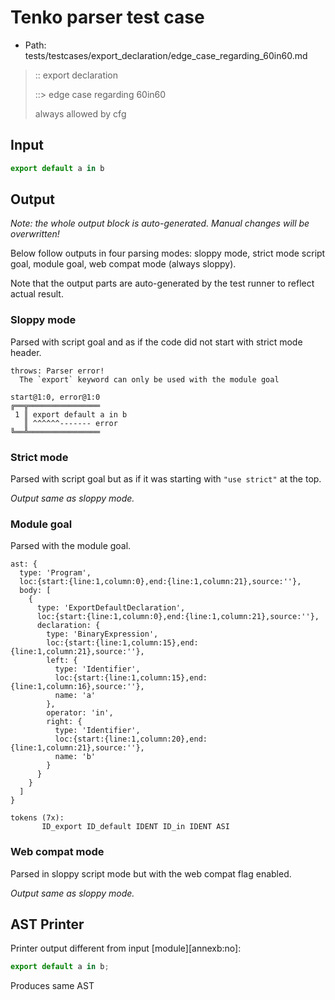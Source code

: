 # Tenko parser test case

- Path: tests/testcases/export_declaration/edge_case_regarding_60in60.md

> :: export declaration
>
> ::> edge case regarding 60in60
>
> always allowed by cfg

## Input

`````js
export default a in b
`````

## Output

_Note: the whole output block is auto-generated. Manual changes will be overwritten!_

Below follow outputs in four parsing modes: sloppy mode, strict mode script goal, module goal, web compat mode (always sloppy).

Note that the output parts are auto-generated by the test runner to reflect actual result.

### Sloppy mode

Parsed with script goal and as if the code did not start with strict mode header.

`````
throws: Parser error!
  The `export` keyword can only be used with the module goal

start@1:0, error@1:0
╔══╦════════════════
 1 ║ export default a in b
   ║ ^^^^^^------- error
╚══╩════════════════

`````

### Strict mode

Parsed with script goal but as if it was starting with `"use strict"` at the top.

_Output same as sloppy mode._

### Module goal

Parsed with the module goal.

`````
ast: {
  type: 'Program',
  loc:{start:{line:1,column:0},end:{line:1,column:21},source:''},
  body: [
    {
      type: 'ExportDefaultDeclaration',
      loc:{start:{line:1,column:0},end:{line:1,column:21},source:''},
      declaration: {
        type: 'BinaryExpression',
        loc:{start:{line:1,column:15},end:{line:1,column:21},source:''},
        left: {
          type: 'Identifier',
          loc:{start:{line:1,column:15},end:{line:1,column:16},source:''},
          name: 'a'
        },
        operator: 'in',
        right: {
          type: 'Identifier',
          loc:{start:{line:1,column:20},end:{line:1,column:21},source:''},
          name: 'b'
        }
      }
    }
  ]
}

tokens (7x):
       ID_export ID_default IDENT ID_in IDENT ASI
`````


### Web compat mode

Parsed in sloppy script mode but with the web compat flag enabled.

_Output same as sloppy mode._

## AST Printer

Printer output different from input [module][annexb:no]:

````js
export default a in b;
````

Produces same AST
